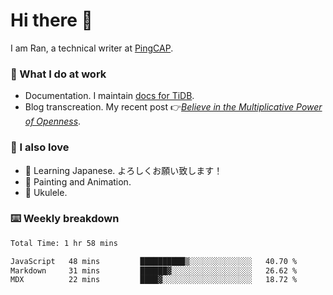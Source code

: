 # Hi there 👋

I am Ran, a technical writer at [PingCAP](https://pingcap.com/).

### 📝 What I do at work

- Documentation. I maintain [docs for TiDB](https://github.com/pingcap/docs).
- Blog transcreation. My recent post 👉[*Believe in the Multiplicative Power of Openness*](https://pingcap.com/blog/believe-in-the-multiplicative-power-of-openness-open-source-community).

### 🤠 I also love

- 💬 Learning Japanese. よろしくお願い致します！
- 🎨 Painting and Animation.
- 🎵 Ukulele.

### ⌨️ Weekly breakdown

<!--START_SECTION:waka-->

```txt
Total Time: 1 hr 58 mins

JavaScript   48 mins         ██████████▒░░░░░░░░░░░░░░   40.70 %
Markdown     31 mins         ██████▓░░░░░░░░░░░░░░░░░░   26.62 %
MDX          22 mins         ████▓░░░░░░░░░░░░░░░░░░░░   18.72 %
```

<!--END_SECTION:waka-->
